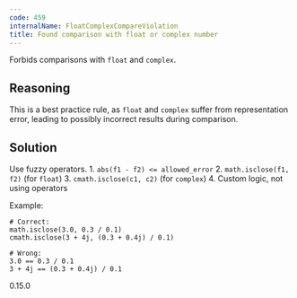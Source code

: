 ```yaml
---
code: 459
internalName: FloatComplexCompareViolation
title: Found comparison with float or complex number
---
```


Forbids comparisons with `float` and `complex`.

## Reasoning
This is a best practice rule, as `float` and `complex` suffer from
representation error, leading to possibly incorrect results during
comparison.

## Solution
Use fuzzy operators. 1. `abs(f1 - f2) <= allowed_error` 2.
`math.isclose(f1, f2)` (for `float`) 3. `cmath.isclose(c1, c2)` (for
`complex`) 4. Custom logic, not using operators

Example:

    # Correct:
    math.isclose(3.0, 0.3 / 0.1)
    cmath.isclose(3 + 4j, (0.3 + 0.4j) / 0.1)
    
    # Wrong:
    3.0 == 0.3 / 0.1
    3 + 4j == (0.3 + 0.4j) / 0.1

<div class="versionadded">

0.15.0

</div>